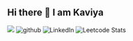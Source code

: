 ## Hi there 👋 I am Kaviya
![](https://komarev.com/ghpvc/?username=VKaaviya&color=brightgreen)
![github](https://img.shields.io/badge/GitHub-red?style=for-the-badge&logo=GitHub&logoColor=white)
![LinkedIn](https://img.shields.io/badge/LinkedIn-blue?style=for-the-badge&logo=LinkedInb&logoColor=white)
![Leetcode Stats](https://leetcode.com/u/kaviyakaviya/)
<!--
**VKaaviya/Vkaaviya** is a ✨ _special_ ✨ repository because its `README.md` (this file) appears on your GitHub profile.

Here are some ideas to get you started:

- 🔭 I’m currently working on ...
- 🌱 I’m currently learning ...
- 👯 I’m looking to collaborate on ...
- 🤔 I’m looking for help with ...
- 💬 Ask me about ...
- 📫 How to reach me: ...
- 😄 Pronouns: ...
- ⚡ Fun fact: ...
-->
